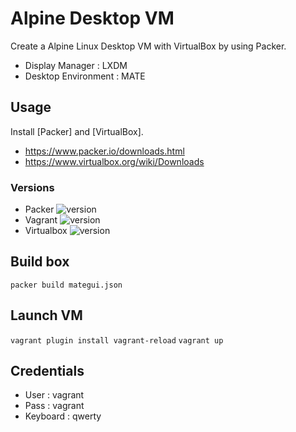 # Alpine Desktop VM

Create a Alpine Linux Desktop VM with VirtualBox by using Packer.

- Display Manager : LXDM
- Desktop Environment : MATE

## Usage

Install [Packer] and [VirtualBox].

* https://www.packer.io/downloads.html
* https://www.virtualbox.org/wiki/Downloads

### Versions
- Packer ![version](https://img.shields.io/badge/version-1.5.4-blue)
- Vagrant ![version](https://img.shields.io/badge/version-2.2.7-blue)
- Virtualbox ![version](https://img.shields.io/badge/version-5.2.34-blue)

## Build box
```packer build mategui.json```

## Launch VM
```vagrant plugin install vagrant-reload```
```vagrant up```

## Credentials
- User : vagrant
- Pass : vagrant
- Keyboard : qwerty
